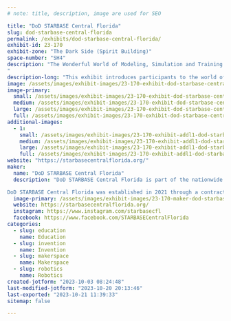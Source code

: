 ```yaml
---
# note: title, description, image are used for SEO

title: "DoD STARBASE Central Florida"
slug: dod-starbase-central-florida
permalink: /exhibits/dod-starbase-central-florida/
exhibit-id: 23-170
exhibit-zone: "The Dark Side (Spirit Building)"
space-number: "SH4"
description: "The Wonderful World of Modeling, Simulation and Training (MS&T)!
"
description-long: "This exhibit introduces participants to the world of modeling, simulation and training (MS&T) through the creation of bouncy balls!"
image: /assets/images/exhibit-images/23-170-exhibit-dod-starbase-central-florida-sbbouncyballs-large.png
image-primary: 
  small: /assets/images/exhibit-images/23-170-exhibit-dod-starbase-central-florida-sbbouncyballs-small.png
  medium: /assets/images/exhibit-images/23-170-exhibit-dod-starbase-central-florida-sbbouncyballs-medium.png
  large: /assets/images/exhibit-images/23-170-exhibit-dod-starbase-central-florida-sbbouncyballs-large.png
  full: /assets/images/exhibit-images/23-170-exhibit-dod-starbase-central-florida-sbbouncyballs-full.png
additional-images: 
  - 1:
    small: /assets/images/exhibit-images/23-170-exhibit-addl1-dod-starbase-central-florida-untitled-design-small.jpg
    medium: /assets/images/exhibit-images/23-170-exhibit-addl1-dod-starbase-central-florida-untitled-design-medium.jpg
    large: /assets/images/exhibit-images/23-170-exhibit-addl1-dod-starbase-central-florida-untitled-design-large.jpg
    full: /assets/images/exhibit-images/23-170-exhibit-addl1-dod-starbase-central-florida-untitled-design-full.jpg
website: "https://starbasecentralflorida.org/"
maker: 
  name: "DoD STARBASE Central Florida"
  description: "DoD STARBASE Central Florida is part of the nationwide Department of Defense STARBASE youth program that provides 25 hours of innovative STEM education for underrepresented 5th graders and their communities.

DoD STARBASE Central Florida was established in 2021 through a contract between the Navy/ Naval Air Warfare Center Training Systems Division (NAWCTSD) and The National Center for Simulation (NCS)."
  image-primary: /assets/images/exhibit-images/23-170-maker-dod-starbase-central-florida-central-florida-starbase-medium.png
  website: https://starbasecentralflorida.org/
  instagram: https://www.instagram.com/starbasecfl
  facebook: https://www.facebook.com/STARBASECentralFlorida
categories: 
  - slug: education
    name: Education
  - slug: invention
    name: Invention
  - slug: makerspace
    name: Makerspace
  - slug: robotics
    name: Robotics
created-jotform: "2023-10-03 08:24:48"
last-modified-jotform: "2023-10-20 20:13:46"
last-exported: "2023-10-21 11:39:33"
sitemap: false

---
```

